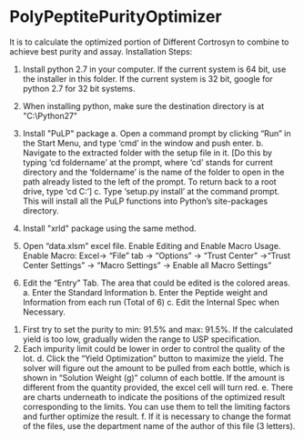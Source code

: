 # PolyPeptitePurityOptimizer
It is to calculate the optimized portion of Different Cortrosyn to combine to achieve best purity and assay.
Installation Steps:

1.	Install python 2.7 in your computer. If the current system is 64 bit, use the installer in this folder. If the current system is 32 bit, google for python 2.7 for 32 bit systems.
2.	When installing python, make sure the destination directory is at "C:\Python27\"
3.	Install "PuLP" package
a.	Open a command prompt by clicking “Run” in the Start Menu, and type ‘cmd’ in the window and push enter.
b.	Navigate to the extracted folder with the setup file in it. [Do this by typing ‘cd foldername’ at the prompt, where ‘cd’ stands for current directory and the ‘foldername’ is the name of the folder to open in the path already listed to the left of the prompt. To return back to a root drive, type ‘cd C:’]
c.	Type ‘setup.py install’ at the command prompt. This will install all the PuLP functions into Python’s site-packages directory.

4.	Install "xrld" package using the same method.
5.	Open “data.xlsm” excel file. Enable Editing and Enable Macro Usage. 
Enable Macro: Excel-> “File” tab -> “Options” -> “Trust Center” ->“Trust Center Settings” -> “Macro Settings” -> Enable all Macro Settings”
6.	Edit the “Entry” Tab. The area that could be edited is the colored areas.
a.	Enter the Standard Information
b.	Enter the Peptide weight and Information from each run (Total of 6)
c.	Edit the Internal Spec when Necessary. 
1)	First try to set the purity to min: 91.5% and max: 91.5%. If the calculated yield is too low, gradually widen the range to USP specification.
2)	Each impurity limit could be lower in order to control the quality of the lot.
d.	Click the “Yield Optimization” button to maximize the yield. The solver will figure out the amount to be pulled from each bottle, which is shown in “Solution Weight (g)” column of each bottle. If the amount is different from the quantity provided, the excel cell will turn red.
e.	There are charts underneath to indicate the positions of the optimized result corresponding to the limits. You can use them to tell the limiting factors and further optimize the result.
f.	If it is necessary to change the format of the files, use the department name of the author of this file (3 letters).
